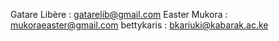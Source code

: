 
Gatare Libère : gatarelib@gmail.com
Easter Mukora : mukoraeaster@gmail.com
bettykaris  :   bkariuki@kabarak.ac.ke
